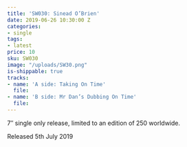 ```yaml
---
title: 'SW030: Sinead O’Brien'
date: 2019-06-26 10:30:00 Z
categories:
- single
tags:
- latest
price: 10
sku: SW030
image: "/uploads/SW30.png"
is-shippable: true
tracks:
- name: 'A side: Taking On Time'
  file: 
- name: 'B side: Mr Dan’s Dubbing On Time'
  file: 
---
```


7″ single only release, limited to an edition of 250 worldwide.

Released 5th July 2019
